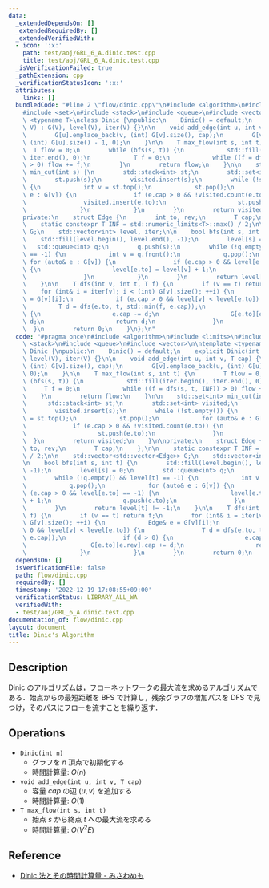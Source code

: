 ```yaml
---
data:
  _extendedDependsOn: []
  _extendedRequiredBy: []
  _extendedVerifiedWith:
  - icon: ':x:'
    path: test/aoj/GRL_6_A.dinic.test.cpp
    title: test/aoj/GRL_6_A.dinic.test.cpp
  _isVerificationFailed: true
  _pathExtension: cpp
  _verificationStatusIcon: ':x:'
  attributes:
    links: []
  bundledCode: "#line 2 \"flow/dinic.cpp\"\n#include <algorithm>\n#include <limits>\n\
    #include <set>\n#include <stack>\n#include <queue>\n#include <vector>\n\ntemplate\
    \ <typename T>\nclass Dinic {\npublic:\n    Dinic() = default;\n    explicit Dinic(int\
    \ V) : G(V), level(V), iter(V) {}\n\n    void add_edge(int u, int v, T cap) {\n\
    \        G[u].emplace_back(v, (int) G[v].size(), cap);\n        G[v].emplace_back(u,\
    \ (int) G[u].size() - 1, 0);\n    }\n\n    T max_flow(int s, int t) {\n      \
    \  T flow = 0;\n        while (bfs(s, t)) {\n            std::fill(iter.begin(),\
    \ iter.end(), 0);\n            T f = 0;\n            while ((f = dfs(s, t, INF))\
    \ > 0) flow += f;\n        }\n        return flow;\n    }\n\n    std::set<int>\
    \ min_cut(int s) {\n        std::stack<int> st;\n        std::set<int> visited;\n\
    \        st.push(s);\n        visited.insert(s);\n        while (!st.empty())\
    \ {\n            int v = st.top();\n            st.pop();\n            for (auto&\
    \ e : G[v]) {\n                if (e.cap > 0 && !visited.count(e.to)) {\n    \
    \                visited.insert(e.to);\n                    st.push(e.to);\n \
    \               }\n            }\n        }\n        return visited;\n    }\n\n\
    private:\n    struct Edge {\n        int to, rev;\n        T cap;\n    };\n\n\
    \    static constexpr T INF = std::numeric_limits<T>::max() / 2;\n\n    std::vector<std::vector<Edge>>\
    \ G;\n    std::vector<int> level, iter;\n\n    bool bfs(int s, int t) {\n    \
    \    std::fill(level.begin(), level.end(), -1);\n        level[s] = 0;\n     \
    \   std::queue<int> q;\n        q.push(s);\n        while (!q.empty() && level[t]\
    \ == -1) {\n            int v = q.front();\n            q.pop();\n           \
    \ for (auto& e : G[v]) {\n                if (e.cap > 0 && level[e.to] == -1)\
    \ {\n                    level[e.to] = level[v] + 1;\n                    q.push(e.to);\n\
    \                }\n            }\n        }\n        return level[t] != -1;\n\
    \    }\n\n    T dfs(int v, int t, T f) {\n        if (v == t) return f;\n    \
    \    for (int& i = iter[v]; i < (int) G[v].size(); ++i) {\n            Edge& e\
    \ = G[v][i];\n            if (e.cap > 0 && level[v] < level[e.to]) {\n       \
    \         T d = dfs(e.to, t, std::min(f, e.cap));\n                if (d > 0)\
    \ {\n                    e.cap -= d;\n                    G[e.to][e.rev].cap +=\
    \ d;\n                    return d;\n                }\n            }\n      \
    \  }\n        return 0;\n    }\n};\n"
  code: "#pragma once\n#include <algorithm>\n#include <limits>\n#include <set>\n#include\
    \ <stack>\n#include <queue>\n#include <vector>\n\ntemplate <typename T>\nclass\
    \ Dinic {\npublic:\n    Dinic() = default;\n    explicit Dinic(int V) : G(V),\
    \ level(V), iter(V) {}\n\n    void add_edge(int u, int v, T cap) {\n        G[u].emplace_back(v,\
    \ (int) G[v].size(), cap);\n        G[v].emplace_back(u, (int) G[u].size() - 1,\
    \ 0);\n    }\n\n    T max_flow(int s, int t) {\n        T flow = 0;\n        while\
    \ (bfs(s, t)) {\n            std::fill(iter.begin(), iter.end(), 0);\n       \
    \     T f = 0;\n            while ((f = dfs(s, t, INF)) > 0) flow += f;\n    \
    \    }\n        return flow;\n    }\n\n    std::set<int> min_cut(int s) {\n  \
    \      std::stack<int> st;\n        std::set<int> visited;\n        st.push(s);\n\
    \        visited.insert(s);\n        while (!st.empty()) {\n            int v\
    \ = st.top();\n            st.pop();\n            for (auto& e : G[v]) {\n   \
    \             if (e.cap > 0 && !visited.count(e.to)) {\n                    visited.insert(e.to);\n\
    \                    st.push(e.to);\n                }\n            }\n      \
    \  }\n        return visited;\n    }\n\nprivate:\n    struct Edge {\n        int\
    \ to, rev;\n        T cap;\n    };\n\n    static constexpr T INF = std::numeric_limits<T>::max()\
    \ / 2;\n\n    std::vector<std::vector<Edge>> G;\n    std::vector<int> level, iter;\n\
    \n    bool bfs(int s, int t) {\n        std::fill(level.begin(), level.end(),\
    \ -1);\n        level[s] = 0;\n        std::queue<int> q;\n        q.push(s);\n\
    \        while (!q.empty() && level[t] == -1) {\n            int v = q.front();\n\
    \            q.pop();\n            for (auto& e : G[v]) {\n                if\
    \ (e.cap > 0 && level[e.to] == -1) {\n                    level[e.to] = level[v]\
    \ + 1;\n                    q.push(e.to);\n                }\n            }\n\
    \        }\n        return level[t] != -1;\n    }\n\n    T dfs(int v, int t, T\
    \ f) {\n        if (v == t) return f;\n        for (int& i = iter[v]; i < (int)\
    \ G[v].size(); ++i) {\n            Edge& e = G[v][i];\n            if (e.cap >\
    \ 0 && level[v] < level[e.to]) {\n                T d = dfs(e.to, t, std::min(f,\
    \ e.cap));\n                if (d > 0) {\n                    e.cap -= d;\n  \
    \                  G[e.to][e.rev].cap += d;\n                    return d;\n \
    \               }\n            }\n        }\n        return 0;\n    }\n};"
  dependsOn: []
  isVerificationFile: false
  path: flow/dinic.cpp
  requiredBy: []
  timestamp: '2022-12-19 17:08:55+09:00'
  verificationStatus: LIBRARY_ALL_WA
  verifiedWith:
  - test/aoj/GRL_6_A.dinic.test.cpp
documentation_of: flow/dinic.cpp
layout: document
title: Dinic's Algorithm
---
```


## Description

Dinic のアルゴリズムは，フローネットワークの最大流を求めるアルゴリズムである．始点からの最短距離を BFS で計算し，残余グラフの増加パスを DFS で見つけ，そのパスにフローを流すことを繰り返す．

## Operations

- `Dinic(int n)`
    - グラフを $n$ 頂点で初期化する
    - 時間計算量: $O(n)$
- `void add_edge(int u, int v, T cap)`
    - 容量 $cap$ の辺 $(u, v)$ を追加する
    - 時間計算量: $O(1)$
- `T max_flow(int s, int t)`
    - 始点 $s$ から終点 $t$ への最大流を求める
    - 時間計算量: $O(V^2E)$

## Reference

- [Dinic 法とその時間計算量 - みさわめも](https://misawa.github.io/others/flow/dinic_time_complexity.html)